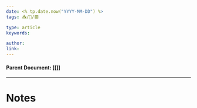 ```yaml
---
date: <% tp.date.now("YYYY-MM-DD") %>
tags: 📥/📜/🟥

type: article
keywords: 

author:
link: 
---
```

#### Parent Document:  [[<link>]]
---
# Notes
